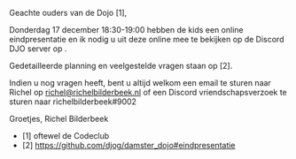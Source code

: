 Geachte ouders van de Dojo [1],

Donderdag 17 december 18:30-19:00 hebben de kids een online eindpresentatie
en ik nodig u uit deze online mee te bekijken
op de Discord DJO server op  .

Gedetailleerde planning en veelgestelde vragen staan op [2].

Indien u nog vragen heeft, bent u altijd welkom een email te sturen naar
Richel op richel@richelbilderbeek.nl of een Discord vriendschapsverzoek
te sturen naar richelbilderbeek#9002

Groetjes, Richel Bilderbeek

 * [1] oftewel de Codeclub
 * [2] https://github.com/djog/damster_dojo#eindpresentatie
